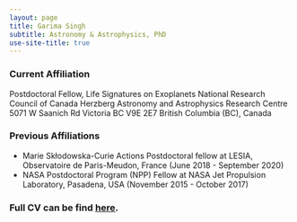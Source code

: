 ```yaml
---
layout: page
title: Garima Singh
subtitle: Astronomy & Astrophysics, PhD
use-site-title: true
---
```


### Current Affiliation

Postdoctoral Fellow, Life Signatures on Exoplanets
National Research Council of Canada
Herzberg Astronomy and Astrophysics Research Centre
5071 W Saanich Rd
Victoria BC V9E 2E7
British Columbia (BC), Canada

### Previous Affiliations

- Marie Skłodowska-Curie Actions Postdoctoral fellow at LESIA, Observatoire de Paris-Meudon, France (June 2018 - September 2020)
- NASA Postdoctoral Program (NPP) Fellow at NASA Jet Propulsion Laboratory, Pasadena, USA (November 2015 - October 2017)

### Full CV can be find [here](/CV_GS_2020.pdf).
